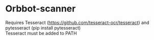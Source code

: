 # Orbbot-scanner
Requires Tesseract (https://github.com/tesseract-ocr/tesseract) and pytesseract (pip install pytesseract)  
Tesseract must be added to PATH
